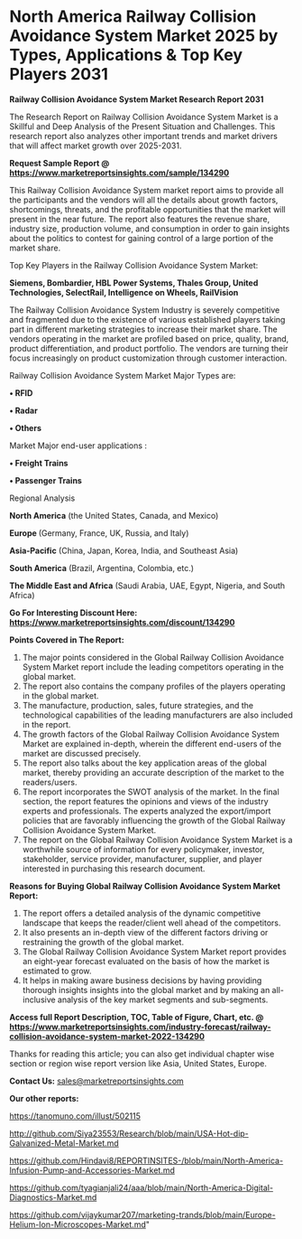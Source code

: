 # North America Railway Collision Avoidance System Market 2025 by Types, Applications & Top Key Players 2031

<strong>Railway Collision Avoidance System Market Research Report 2031</strong>

The Research Report on Railway Collision Avoidance System Market is a Skillful and Deep Analysis of the Present Situation and Challenges. This research report also analyzes other important trends and market drivers that will affect market growth over 2025-2031.

<strong>Request Sample Report @ <a href=https://www.marketreportsinsights.com/sample/134290>https://www.marketreportsinsights.com/sample/134290</a></strong>

This Railway Collision Avoidance System market report aims to provide all the participants and the vendors will all the details about growth factors, shortcomings, threats, and the profitable opportunities that the market will present in the near future. The report also features the revenue share, industry size, production volume, and consumption in order to gain insights about the politics to contest for gaining control of a large portion of the market share.

Top Key Players in the Railway Collision Avoidance System Market:

<strong>Siemens, Bombardier, HBL Power Systems, Thales Group, United Technologies, SelectRail, Intelligence on Wheels, RailVision</strong>

The Railway Collision Avoidance System Industry is severely competitive and fragmented due to the existence of various established players taking part in different marketing strategies to increase their market share. The vendors operating in the market are profiled based on price, quality, brand, product differentiation, and product portfolio. The vendors are turning their focus increasingly on product customization through customer interaction.

Railway Collision Avoidance System Market Major Types are:

<strong>• RFID

• Radar

• Others</strong>

Market Major end-user applications :

<strong>• Freight Trains

• Passenger Trains</strong>

Regional Analysis

</u><strong><b>North America</b></strong> (the United States, Canada, and Mexico)

<strong><b>Europe </b></strong>(Germany, France, UK, Russia, and Italy)

<strong><b>Asia-Pacific</b></strong> (China, Japan, Korea, India, and Southeast Asia)

<strong><b>South America</b></strong> (Brazil, Argentina, Colombia, etc.)

<strong><b>The Middle East and Africa</b></strong> (Saudi Arabia, UAE, Egypt, Nigeria, and South Africa)

<strong>Go For Interesting Discount Here: <a href=https://www.marketreportsinsights.com/discount/134290>https://www.marketreportsinsights.com/discount/134290</a></strong>

<strong>Points Covered in The Report:</strong>
<ol>
  <li>The major points considered in the Global Railway Collision Avoidance System Market report include the leading competitors operating in the global market.</li>
  <li>The report also contains the company profiles of the players operating in the global market.</li>
  <li>The manufacture, production, sales, future strategies, and the technological capabilities of the leading manufacturers are also included in the report.</li>
  <li>The growth factors of the Global Railway Collision Avoidance System Market are explained in-depth, wherein the different end-users of the market are discussed precisely.</li>
  <li>The report also talks about the key application areas of the global market, thereby providing an accurate description of the market to the readers/users.</li>
  <li>The report incorporates the SWOT analysis of the market. In the final section, the report features the opinions and views of the industry experts and professionals. The experts analyzed the export/import policies that are favorably influencing the growth of the Global Railway Collision Avoidance System Market.</li>
  <li>The report on the Global Railway Collision Avoidance System Market is a worthwhile source of information for every policymaker, investor, stakeholder, service provider, manufacturer, supplier, and player interested in purchasing this research document.</li>
</ol>
<strong>Reasons for Buying Global Railway Collision Avoidance System Market Report:</strong>

<ol>
  <li>The report offers a detailed analysis of the dynamic competitive landscape that keeps the reader/client well ahead of the competitors.</li>
  <li>It also presents an in-depth view of the different factors driving or restraining the growth of the global market.</li>
  <li>The Global Railway Collision Avoidance System Market report provides an eight-year forecast evaluated on the basis of how the market is estimated to grow.</li>
  <li>It helps in making aware business decisions by having providing thorough insights insights into the global market and by making an all-inclusive analysis of the key market segments and sub-segments.</li>
</ol>
<strong>Access full Report Description, TOC, Table of Figure, Chart, etc. @ <a href=https://www.marketreportsinsights.com/industry-forecast/railway-collision-avoidance-system-market-2022-134290>https://www.marketreportsinsights.com/industry-forecast/railway-collision-avoidance-system-market-2022-134290</a></strong>


Thanks for reading this article; you can also get individual chapter wise section or region wise report version like Asia, United States, Europe.

<strong>Contact Us:</strong>
sales@marketreportsinsights.com

<strong>Our other reports:</strong>

<a href=https://tanomuno.com/illust/502115>https://tanomuno.com/illust/502115</a>

<a href=http://github.com/Siya23553/Research/blob/main/USA-Hot-dip-Galvanized-Metal-Market.md>http://github.com/Siya23553/Research/blob/main/USA-Hot-dip-Galvanized-Metal-Market.md</a>

<a href=https://github.com/Hindavi8/REPORTINSITES-/blob/main/North-America-Infusion-Pump-and-Accessories-Market.md>https://github.com/Hindavi8/REPORTINSITES-/blob/main/North-America-Infusion-Pump-and-Accessories-Market.md</a>

<a href=https://github.com/tyagianjali24/aaa/blob/main/North-America-Digital-Diagnostics-Market.md>https://github.com/tyagianjali24/aaa/blob/main/North-America-Digital-Diagnostics-Market.md</a>

<a href=https://github.com/vijaykumar207/marketing-trands/blob/main/Europe-Helium-Ion-Microscopes-Market.md>https://github.com/vijaykumar207/marketing-trands/blob/main/Europe-Helium-Ion-Microscopes-Market.md</a>"
